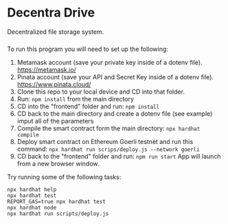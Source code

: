 # Decentra Drive

Decentralized file storage system.

###

To run this program you will need to set up the following:
1. Metamask account (save your private key inside of a dotenv file). https://metamask.io/
2. Pinata account (save your API and Secret Key inside of a dotenv file). https://www.pinata.cloud/
3. Clone this repo to your local device and CD into that folder.
4. Run: `npm install` from the main directory
5. CD into the "frontend" folder and run: `npm install`
6. CD back to the main directory and create a dotenv file (see example) imput all of the parameters
7. Compile the smart contract form the main directory: `npx hardhat compile`
8. Deploy smart contract on Ethereum Goerli testnet and run this command: `npx hardhat run scrips/deploy.js --network goerli`
9. CD back to the "frontend" folder and run: `npm run start` App will launch from a new browser window.

Try running some of the following tasks:

```shell
npx hardhat help
npx hardhat test
REPORT_GAS=true npx hardhat test
npx hardhat node
npx hardhat run scripts/deploy.js
```
